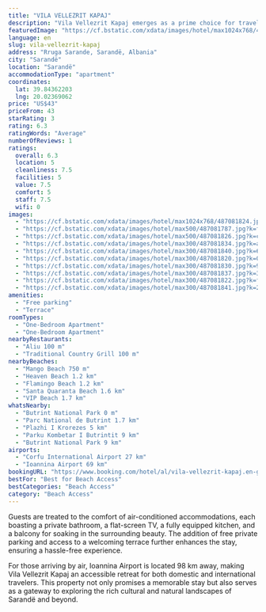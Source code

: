```yaml
---
title: "VILA VELLEZRIT KAPAJ"
description: "Vila Vellezrit Kapaj emerges as a prime choice for travelers seeking a serene getaway in Sarandë, located within the picturesque Vlorë County."
featuredImage: "https://cf.bstatic.com/xdata/images/hotel/max1024x768/487081824.jpg?k=71e5c0123d55f730e5f74d165128493f6d4546555c7195db294617fd3406f514&o=&hp=1"
language: en
slug: vila-vellezrit-kapaj
address: "Rruga Sarande, Sarandë, Albania"
city: "Sarandë"
location: "Sarandë"
accommodationType: "apartment"
coordinates:
  lat: 39.84362203
  lng: 20.02369062
price: "US$43"
priceFrom: 43
starRating: 3
rating: 6.3
ratingWords: "Average"
numberOfReviews: 1
ratings:
  overall: 6.3
  location: 5
  cleanliness: 7.5
  facilities: 5
  value: 7.5
  comfort: 5
  staff: 7.5
  wifi: 0
images:
  - "https://cf.bstatic.com/xdata/images/hotel/max1024x768/487081824.jpg?k=71e5c0123d55f730e5f74d165128493f6d4546555c7195db294617fd3406f514&o=&hp=1"
  - "https://cf.bstatic.com/xdata/images/hotel/max500/487081787.jpg?k=ff927ea1cc7d4103fccbb26e59c110a01f3a8d2f5e8a207bf78e2d194ef5f385&o=&hp=1"
  - "https://cf.bstatic.com/xdata/images/hotel/max500/487081826.jpg?k=cb8b5bbad7224aaa50c9ab197f5de1e6f9cd2bdbe108815de2f15953cd1b74ef&o=&hp=1"
  - "https://cf.bstatic.com/xdata/images/hotel/max300/487081834.jpg?k=aed9a1f102f4b502a0f44b2119787f19575149c1fe49c1111c1c41b3f6c9cc9c&o=&hp=1"
  - "https://cf.bstatic.com/xdata/images/hotel/max300/487081840.jpg?k=6f1c5c40d5700e90e31ecde06d72aa52d4a0fa13d56a2768975cb66c4cdf2152&o=&hp=1"
  - "https://cf.bstatic.com/xdata/images/hotel/max300/487081820.jpg?k=098a4c283ac3eb59a905bfa4198eee9778b3d4b1c87bef991182adbf6f8a6e2b&o=&hp=1"
  - "https://cf.bstatic.com/xdata/images/hotel/max300/487081830.jpg?k=97014ff9ba757d89c0ec74b478512d57222d45aea74cf0a7a27048863389bb37&o=&hp=1"
  - "https://cf.bstatic.com/xdata/images/hotel/max300/487081837.jpg?k=3e94ea664c5f4b7d3bf44770babec49cec03e064b60ed3bff8b4a88b506ce891&o=&hp=1"
  - "https://cf.bstatic.com/xdata/images/hotel/max300/487081822.jpg?k=f7462c09e29aba7bf5210998e6f455a15e9bff5184221e5c35cbf56654ebbc54&o=&hp=1"
  - "https://cf.bstatic.com/xdata/images/hotel/max300/487081841.jpg?k=21dad9d90d5e6541386203c78a7999734b6b697628a4a781bf76d79207a447e1&o=&hp=1"
amenities:
  - "Free parking"
  - "Terrace"
roomTypes:
  - "One-Bedroom Apartment"
  - "One-Bedroom Apartment"
nearbyRestaurants:
  - "Aliu 100 m"
  - "Traditional Country Grill 100 m"
nearbyBeaches:
  - "Mango Beach 750 m"
  - "Heaven Beach 1.2 km"
  - "Flamingo Beach 1.2 km"
  - "Santa Quaranta Beach 1.6 km"
  - "VIP Beach 1.7 km"
whatsNearby:
  - "Butrint National Park 0 m"
  - "Parc National de Butrint 1.7 km"
  - "Plazhi I Krorezes 5 km"
  - "Parku Kombetar I Butrintit 9 km"
  - "Butrint National Park 9 km"
airports:
  - "Corfu International Airport 27 km"
  - "Ioannina Airport 69 km"
bookingURL: "https://www.booking.com/hotel/al/vila-vellezrit-kapaj.en-gb.html?aid=8035640"
bestFor: "Best for Beach Access"
bestCategories: "Beach Access"
category: "Beach Access"
---
```


Guests are treated to the comfort of air-conditioned accommodations, each boasting a private bathroom, a flat-screen TV, a fully equipped kitchen, and a balcony for soaking in the surrounding beauty. The addition of free private parking and access to a welcoming terrace further enhances the stay, ensuring a hassle-free experience.

For those arriving by air, Ioannina Airport is located 98 km away, making Vila Vellezrit Kapaj an accessible retreat for both domestic and international travelers. This property not only promises a memorable stay but also serves as a gateway to exploring the rich cultural and natural landscapes of Sarandë and beyond.